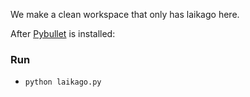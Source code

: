 We make a clean workspace that only has laikago here.

After [Pybullet](https://github.com/erwincoumans/pybullet_robots) is installed:

### Run
* `python laikago.py`
